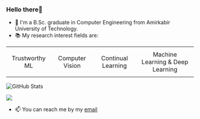 ### Hello there👋

- 🏫 I'm a B.Sc. graduate in Computer Engineering from Amirkabir University of Technology.
- 📚 My research interest fields are:

<table class="research-interests" style="width:100%; border-collapse:collapse;">
    <tr>
        <td style="padding:10px; text-align:center;">Trustworthy ML</td>
        <td style="padding:10px; text-align:center;">Computer Vision</td>
        <td style="padding:10px; text-align:center;">Continual Learning</td>
        <td style="padding:10px; text-align:center;">Machine Learning & Deep Learning</td>
    </tr>
</table>

![GitHub Stats](https://github-readme-stats.vercel.app/api?username=rojinakashefi&show_icons=true&count_private=true&theme=algolia&hide_rank=True)

![](https://komarev.com/ghpvc/?username=rojinakashefi&color=lightgrey)

- 📫 You can reach me by my [email](mailto:kashefirojina8@gmail.com)


